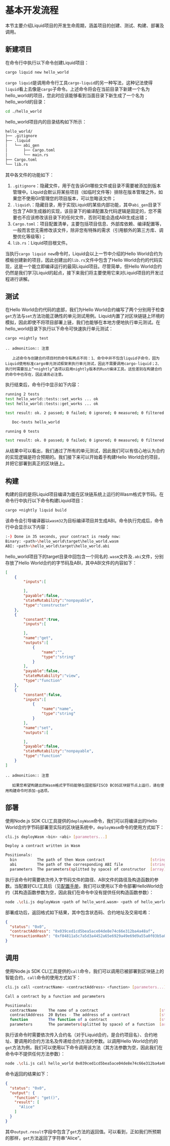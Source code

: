 # 基本开发流程

本节主要介绍Liquid项目的开发生命周期，涵盖项目的创建、测试、构建、部署及调用。

## 新建项目

在命令行中执行以下命令创建Liquid项目：

```bash
cargo liquid new hello_world
```

`cargo liquid`是调用命令行工具`cargo-liquid`的另一种写法，这种记法使得`liquid`看上去像是`cargo`子命令。上述命令将会在当前目录下新建一个名为hello_world的项目，您此时应该能够看到当面目录下新生成了一个名为hello_world的目录：

```bash
cd ./hello_world
```

hello_world项目内的目录结构如下所示：

```bash
hello_world/
├── .gitignore
├── .liquid
│   └── abi_gen
│       ├── Cargo.toml
│       └── main.rs
├── Cargo.toml
└── lib.rs
```

其中各文件的功能如下：

1. `.gitignore`：隐藏文件，用于在告诉Git哪些文件或目录不需要被添加到版本管理中。Liquid会默认将某些项目（如临时文件等）排除在版本管理之外，如果您不使用Git管理您的项目版本，可以忽略该文件；
2. `.liquid\`：隐藏目录，用于实现Liquid的某些内部功能，其中`abi_gen`目录下包含了ABI生成器的实现，该目录下的编译配置及代码逻辑是固定的，您不需要也不应该修改该目录下的任何文件，否则可能会造成ABI生成出错；
3. `Cargo.toml`：项目配置清单，主要包括项目信息、外部库依赖、编译配置等，一般而言您无需修改该文件，除非您有特殊的需求（引用额外的第三方库、调整优化等级等）；
4. `lib.rs`：Liquid项目根文件。

当执行`cargo liquid new`命令时，Liquid会以上一节中介绍的Hello World合约为模板创建新的项目，因此创建出的`lib.rs`文件中包含了Hello World合约的代码实现，这是一个能立即编译运行的最简Liquid项目。尽管简单，但Hello World合约仍然是我们学习Liquid的起点，接下来我们将主要使用它来对Liquid项目的开发过程进行讲解。

## 测试

在Hello World合约代码的底部，我们为Hello World合约编写了两个分别用于检查`get`方法与`set`方法功能正确性的单元测试用例。Liquid内置了对区块链链上环境的模拟，因此即使不将项目部署上链，我们也能够在本地方便地执行单元测试。在hello_world目录下执行以下命令可快速执行单元测试：

```bash
cargo +nightly test
```

```eval_rst
.. admonition:: 注意

   上述命令与创建合约项目时的命令有两点不同：1、命令中并不包含liquid子命令，因为Liquid使用标准cargo单元测试框架来执行单元测试，因此不需要调用cargo-liquid；2、执行时需要加上“+nightly”选项以启用nightly版本的Rust编译工具。这些差别在构建合约的命令中也存在，因此请务必注意。
```

执行结束后，命令行中显示如下内容：

```bash
running 2 tests
test hello_world::tests::set_works ... ok
test hello_world::tests::get_works ... ok

test result: ok. 2 passed; 0 failed; 0 ignored; 0 measured; 0 filtered out

   Doc-tests hello_world

running 0 tests

test result: ok. 0 passed; 0 failed; 0 ignored; 0 measured; 0 filtered out
```

从结果中可以看出，我们通过了所有的单元测试，因此我们可以有信心地认为合约的实现逻辑是符合预期的。我们接下来可以开始着手构建Hello World合约项目，并把它部署到真正的区块链上。

## 构建

构建的目的是将Liquid项目编译为能在区块链系统上运行的Wasm格式字节码。在命令行中执行以下命令构建Liquid项目：

```bash
cargo +nightly liquid build
```

该命令会引导编译器以`wasm32`为目标编译项目并生成ABI。命令执行完成后，命令行中会显示以下内容：

```bash
:-) Done in 35 seconds, your contract is ready now:
Binary: <path>\hello_world\target\hello_world.wasm
ABI: <path>\hello_world\target\hello_world.abi
```

hello_world项目下的target目录中回包含一个同名的`.wasm`文件及`.abi`文件，分别存放了Hello World合约的字节码及ABI，其中ABI文件的内容如下：

```json
[
    {
        "inputs":[

        ],
        "payable":false,
        "stateMutability":"nonpayable",
        "type":"constructor"
    },
    {
        "constant":true,
        "inputs":[

        ],
        "name":"get",
        "outputs":[
            {
                "name":"",
                "type":"string"
            }
        ],
        "payable":false,
        "stateMutability":"view",
        "type":"function"
    },
    {
        "constant":false,
        "inputs":[
            {
                "name":"name",
                "type":"string"
            }
        ],
        "name":"set",
        "outputs":[

        ],
        "payable":false,
        "stateMutability":"nonpayable",
        "type":"function"
    }
]
```

```eval_rst
.. admonition:: 注意

   如果您希望构建出的Wasm格式字节码能够在国密版FISCO BCOS区块链节点上运行，请在使用构建命令时添加-g选项。
```

## 部署

使用Node.js SDK CLI工具提供的`deployWasm`命令，我们可以将编译出的Hello World合约字节码部署至实际的区块链系统中，`deployWasm`命令的使用方式如下：

```bash
cli.js deployWasm <bin> <abi> [parameters...]

Deploy a contract written in Wasm

Positionals:
  bin         The path of then Wasm contract                    [string] [required]
  abi         The path of the corresponding ABI file            [string] [required]
  parameters  The parameters(splitted by space) of constructor  [array] [default: []]
```

执行该命令时需要依次传入字节码文件的路径、ABI文件的路径及构造函数的参数。当配置好CLI工具后（见[配置手册](https://github.com/FISCO-BCOS/nodejs-sdk#22-%E9%85%8D%E7%BD%AE)，我们可以使用以下命令部署HelloWorld合约（其构造函数参数为空，因此我们在命令中没有提供任何构造函数参数）：

```bash
node .\cli.js deployWasm <path of hello_word.wasm> <path of hello_world.abi>
```

部署成功后，返回格式如下结果，其中包含状态码、合约地址及交易哈希：

```json
{
  "status": "0x0",
  "contractAddress": "0x039ced1cd5bea5ace04de8e74c66e312ba4a48af",
  "transactionHash": "0xf84811a5c7a5d3a4452a65e6929a49e69d9a55a0f03b5a03a3e8956f80e9ff41"
}
```

## 调用

使用Node.js SDK CLI工具提供的`call`命令，我们可以调用已被部署到区块链上的智能合约，`call`命令的使用方式如下：

```bash
cli.js call <contractName> <contractAddress> <function> [parameters...]

Call a contract by a function and parameters

Positionals:
  contractName     The name of a contract                           [string] [required]
  contractAddress  20 Bytes - The address of a contract             [string] [required]
  function         The function of a contract                       [string] [required]
  parameters       The parameters(splitted by space) of a function  [array] [default: []]
```

执行该命令时需要依次传入合约名（对于Liquid合约，是合约项目名）、合约地址、要调用的合约方法名及传递给合约方法的参数。以调用Hello World合约的`get`方法为例，我们可以使用以下命令调用该方法（其方法参数为空，因此我们在命令中不提供任何方法参数）：

```bash
node .\cli.js call hello_world 0x039ced1cd5bea5ace04de8e74c66e312ba4a48af get
```

命令返回的结果如下：

```json
{
  "status": "0x0",
  "output": {
    "function": "get()",
    "result": [
      "Alice"
    ]
  }
}
```

其中`output.result`字段中包含了`get`方法的返回值。可以看到，正如我们所预期的那样，`get`方法返回了字符串“Alice”。
